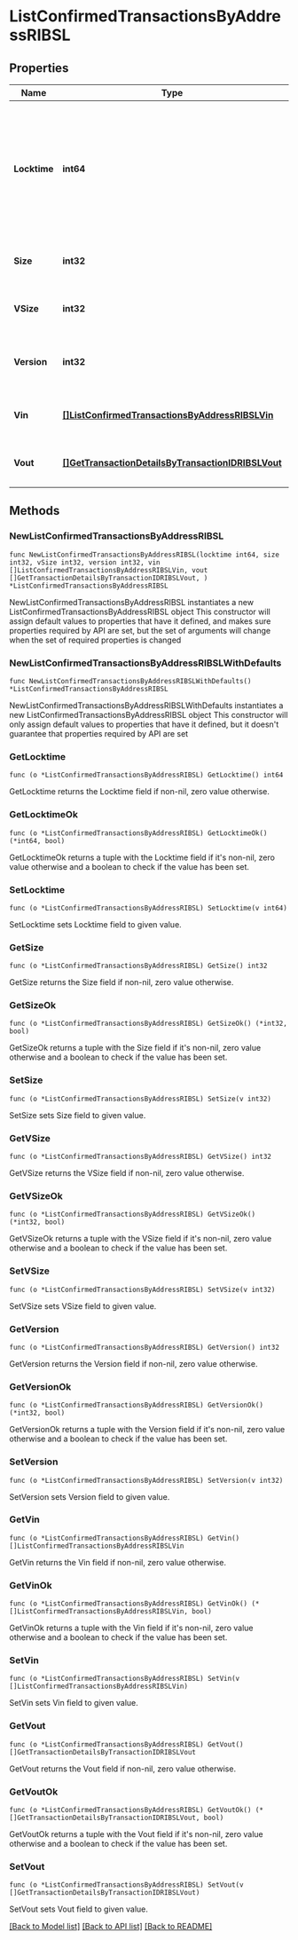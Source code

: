 # ListConfirmedTransactionsByAddressRIBSL

## Properties

Name | Type | Description | Notes
------------ | ------------- | ------------- | -------------
**Locktime** | **int64** | Represents the locktime on the transaction on the specific blockchain, i.e. the blockheight at which the transaction is valid. | 
**Size** | **int32** | Represents the total size of this transaction. | 
**VSize** | **int32** | Represents the virtual size of this transaction. | 
**Version** | **int32** | Represents the transaction&#39;s version number. | 
**Vin** | [**[]ListConfirmedTransactionsByAddressRIBSLVin**](ListConfirmedTransactionsByAddressRIBSLVin.md) | Represents the transaction inputs. | 
**Vout** | [**[]GetTransactionDetailsByTransactionIDRIBSLVout**](GetTransactionDetailsByTransactionIDRIBSLVout.md) | Represents the transaction outputs. | 

## Methods

### NewListConfirmedTransactionsByAddressRIBSL

`func NewListConfirmedTransactionsByAddressRIBSL(locktime int64, size int32, vSize int32, version int32, vin []ListConfirmedTransactionsByAddressRIBSLVin, vout []GetTransactionDetailsByTransactionIDRIBSLVout, ) *ListConfirmedTransactionsByAddressRIBSL`

NewListConfirmedTransactionsByAddressRIBSL instantiates a new ListConfirmedTransactionsByAddressRIBSL object
This constructor will assign default values to properties that have it defined,
and makes sure properties required by API are set, but the set of arguments
will change when the set of required properties is changed

### NewListConfirmedTransactionsByAddressRIBSLWithDefaults

`func NewListConfirmedTransactionsByAddressRIBSLWithDefaults() *ListConfirmedTransactionsByAddressRIBSL`

NewListConfirmedTransactionsByAddressRIBSLWithDefaults instantiates a new ListConfirmedTransactionsByAddressRIBSL object
This constructor will only assign default values to properties that have it defined,
but it doesn't guarantee that properties required by API are set

### GetLocktime

`func (o *ListConfirmedTransactionsByAddressRIBSL) GetLocktime() int64`

GetLocktime returns the Locktime field if non-nil, zero value otherwise.

### GetLocktimeOk

`func (o *ListConfirmedTransactionsByAddressRIBSL) GetLocktimeOk() (*int64, bool)`

GetLocktimeOk returns a tuple with the Locktime field if it's non-nil, zero value otherwise
and a boolean to check if the value has been set.

### SetLocktime

`func (o *ListConfirmedTransactionsByAddressRIBSL) SetLocktime(v int64)`

SetLocktime sets Locktime field to given value.


### GetSize

`func (o *ListConfirmedTransactionsByAddressRIBSL) GetSize() int32`

GetSize returns the Size field if non-nil, zero value otherwise.

### GetSizeOk

`func (o *ListConfirmedTransactionsByAddressRIBSL) GetSizeOk() (*int32, bool)`

GetSizeOk returns a tuple with the Size field if it's non-nil, zero value otherwise
and a boolean to check if the value has been set.

### SetSize

`func (o *ListConfirmedTransactionsByAddressRIBSL) SetSize(v int32)`

SetSize sets Size field to given value.


### GetVSize

`func (o *ListConfirmedTransactionsByAddressRIBSL) GetVSize() int32`

GetVSize returns the VSize field if non-nil, zero value otherwise.

### GetVSizeOk

`func (o *ListConfirmedTransactionsByAddressRIBSL) GetVSizeOk() (*int32, bool)`

GetVSizeOk returns a tuple with the VSize field if it's non-nil, zero value otherwise
and a boolean to check if the value has been set.

### SetVSize

`func (o *ListConfirmedTransactionsByAddressRIBSL) SetVSize(v int32)`

SetVSize sets VSize field to given value.


### GetVersion

`func (o *ListConfirmedTransactionsByAddressRIBSL) GetVersion() int32`

GetVersion returns the Version field if non-nil, zero value otherwise.

### GetVersionOk

`func (o *ListConfirmedTransactionsByAddressRIBSL) GetVersionOk() (*int32, bool)`

GetVersionOk returns a tuple with the Version field if it's non-nil, zero value otherwise
and a boolean to check if the value has been set.

### SetVersion

`func (o *ListConfirmedTransactionsByAddressRIBSL) SetVersion(v int32)`

SetVersion sets Version field to given value.


### GetVin

`func (o *ListConfirmedTransactionsByAddressRIBSL) GetVin() []ListConfirmedTransactionsByAddressRIBSLVin`

GetVin returns the Vin field if non-nil, zero value otherwise.

### GetVinOk

`func (o *ListConfirmedTransactionsByAddressRIBSL) GetVinOk() (*[]ListConfirmedTransactionsByAddressRIBSLVin, bool)`

GetVinOk returns a tuple with the Vin field if it's non-nil, zero value otherwise
and a boolean to check if the value has been set.

### SetVin

`func (o *ListConfirmedTransactionsByAddressRIBSL) SetVin(v []ListConfirmedTransactionsByAddressRIBSLVin)`

SetVin sets Vin field to given value.


### GetVout

`func (o *ListConfirmedTransactionsByAddressRIBSL) GetVout() []GetTransactionDetailsByTransactionIDRIBSLVout`

GetVout returns the Vout field if non-nil, zero value otherwise.

### GetVoutOk

`func (o *ListConfirmedTransactionsByAddressRIBSL) GetVoutOk() (*[]GetTransactionDetailsByTransactionIDRIBSLVout, bool)`

GetVoutOk returns a tuple with the Vout field if it's non-nil, zero value otherwise
and a boolean to check if the value has been set.

### SetVout

`func (o *ListConfirmedTransactionsByAddressRIBSL) SetVout(v []GetTransactionDetailsByTransactionIDRIBSLVout)`

SetVout sets Vout field to given value.



[[Back to Model list]](../README.md#documentation-for-models) [[Back to API list]](../README.md#documentation-for-api-endpoints) [[Back to README]](../README.md)


